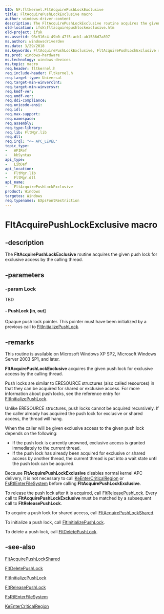 ```yaml
---
UID: NF:fltkernel.FltAcquirePushLockExclusive
title: FltAcquirePushLockExclusive macro
author: windows-driver-content
description: The FltAcquirePushLockExclusive routine acquires the given push lock for exclusive access by the calling thread.
old-location: ifsk\fltacquirepushlockexclusive.htm
old-project: ifsk
ms.assetid: 98c916c4-49b0-47f5-acb1-ab1586d7a897
ms.author: windowsdriverdev
ms.date: 3/29/2018
ms.keywords: FltAcquirePushLockExclusive, FltAcquirePushLockExclusive routine [Installable File System Drivers], FltApiRef_a_to_d_0f7b3360-aea2-42a8-bcc0-299d1915e4e0.xml, fltkernel/FltAcquirePushLockExclusive, ifsk.fltacquirepushlockexclusive
ms.prod: windows-hardware
ms.technology: windows-devices
ms.topic: macro
req.header: fltkernel.h
req.include-header: Fltkernel.h
req.target-type: Universal
req.target-min-winverclnt: 
req.target-min-winversvr: 
req.kmdf-ver: 
req.umdf-ver: 
req.ddi-compliance: 
req.unicode-ansi: 
req.idl: 
req.max-support: 
req.namespace: 
req.assembly: 
req.type-library: 
req.lib: FltMgr.lib
req.dll: 
req.irql: "<= APC_LEVEL"
topic_type:
-	APIRef
-	kbSyntax
api_type:
-	LibDef
api_location:
-	FltMgr.lib
-	FltMgr.dll
api_name:
-	FltAcquirePushLockExclusive
product: Windows
targetos: Windows
req.typenames: EXpsFontRestriction
---
```


# FltAcquirePushLockExclusive macro


## -description


The <b>FltAcquirePushLockExclusive</b> routine acquires the given push lock for exclusive access by the calling thread.


## -parameters




### -param Lock

TBD






#### - PushLock [in, out]

Opaque push lock pointer. This pointer must have been initialized by a previous call to <a href="https://msdn.microsoft.com/library/windows/hardware/ff543297">FltInitializePushLock</a>. 


## -remarks



This routine is available on Microsoft Windows XP SP2, Microsoft Windows Server 2003 SP1, and later. 

<b>FltAcquirePushLockExclusive</b> acquires the given push lock for exclusive access by the calling thread. 

Push locks are similar to ERESOURCE structures (also called resources) in that they can be acquired for shared or exclusive access. For more information about push locks, see the reference entry for <a href="https://msdn.microsoft.com/library/windows/hardware/ff543297">FltInitializePushLock</a>. 

Unlike ERESOURCE structures, push locks cannot be acquired recursively. If the caller already has acquired the push lock for exclusive or shared access, the thread will hang. 

When the caller will be given exclusive access to the given push lock depends on the following:

<ul>
<li>
If the push lock is currently unowned, exclusive access is granted immediately to the current thread.

</li>
<li>
If the push lock has already been acquired for exclusive or shared access by another thread, the current thread is put into a wait state until the push lock can be acquired. 

</li>
</ul>
Because <b>FltAcquirePushLockExclusive</b> disables normal kernel APC delivery, it is not necessary to call <a href="https://msdn.microsoft.com/library/windows/hardware/ff552021">KeEnterCriticalRegion</a> or <a href="https://msdn.microsoft.com/library/windows/hardware/ff545900">FsRtlEnterFileSystem</a> before calling <b>FltAcquirePushLockExclusive</b>. 

To release the push lock after it is acquired, call <a href="https://msdn.microsoft.com/library/windows/hardware/ff544326">FltReleasePushLock</a>. Every call to <b>FltAcquirePushLockExclusive</b> must be matched by a subsequent call to <b>FltReleasePushLock</b>. 

To acquire a push lock for shared access, call <a href="https://msdn.microsoft.com/library/windows/hardware/ff541672">FltAcquirePushLockShared</a>. 

To initialize a push lock, call <a href="https://msdn.microsoft.com/library/windows/hardware/ff543297">FltInitializePushLock</a>. 

To delete a push lock, call <a href="https://msdn.microsoft.com/library/windows/hardware/ff541993">FltDeletePushLock</a>. 




## -see-also




<a href="https://msdn.microsoft.com/library/windows/hardware/ff541672">FltAcquirePushLockShared</a>



<a href="https://msdn.microsoft.com/library/windows/hardware/ff541993">FltDeletePushLock</a>



<a href="https://msdn.microsoft.com/library/windows/hardware/ff543297">FltInitializePushLock</a>



<a href="https://msdn.microsoft.com/library/windows/hardware/ff544326">FltReleasePushLock</a>



<a href="https://msdn.microsoft.com/library/windows/hardware/ff545900">FsRtlEnterFileSystem</a>



<a href="https://msdn.microsoft.com/library/windows/hardware/ff552021">KeEnterCriticalRegion</a>
 

 

